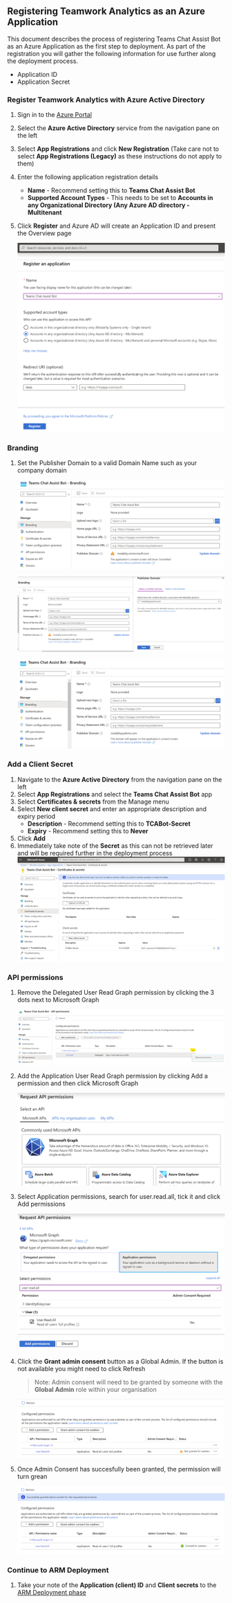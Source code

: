 ## Registering Teamwork Analytics as an Azure Application
This document describes the process of registering Teams Chat Assist Bot as an Azure Application as the first step to deployment.  As part of the registration you will gather the following information for use further along the deployment process.
   * Application ID
   * Application Secret

### Register Teamwork Analytics with Azure Active Directory
1. Sign in to the [Azure Portal](https://azure.portal.com)
1. Select the **Azure Active Directory** service from the navigation pane on the left 
1. Select **App Registrations** and click **New Registration** (Take care not to select **App Registrations (Legacy)** as these instructions do not apply to them)
1. Enter the following application registration details
   * **Name** - Recommend setting this to **Teams Chat Assist Bot**
   * **Supported Account Types** - This needs to be set to **Accounts in any Organizational Directory (Any Azure AD directory - Multitenant**
1. Click **Register** and Azure AD will create an Application ID and present the Overview page

   ![application registration](images/AppRegistration.png)

### Branding
1. Set the Publisher Domain to a valid Domain Name such as your company domain

   ![Branding1](images/Branding1.png)

   ![Branding2](images/Branding2.png)

   ![Branding3](images/Branding3.png)

### Add a Client Secret
1. Navigate to the **Azure Active Directory** from the navigation pane on the left
1. Select **App Registrations** and select the **Teams Chat Assist Bot** app 
1. Select **Certificates & secrets** from the Manage menu
1. Select **New client secret** and enter an appropriate description and expiry period
   * **Description** - Recommend setting this to **TCABot-Secret**
   * **Expiry** - Recommend setting this to **Never**
1. Click **Add**
1. Immediately take note of the **Secret** as this can not be retrieved later and will be required further in the deployment process
![team work secret](images/tcabotSecrets.png)

### API permissions
1. Remove the Delegated User Read Graph permission by clicking the 3 dots next to Microsoft Graph

   ![APIPermissions1](images/APIPermissions1.png)

1. Add the Application User Read Graph permission by clicking Add a permission and then click Microsoft Graph

   ![APIPermissions2](images/APIPermissions2.png)

1. Select Application permissions, search for user.read.all, tick it and click Add permissions

   ![APIPermissions3](images/APIPermissions3.png)

1. Click the **Grant admin consent** button as a Global Admin. If the button is not available you might need to click Refresh

   > Note: Admin consent will need to be granted by someone with the **Global Admin** role within your organisation

   ![AdminConsent](images/AdminConsent.png)

1. Once Admin Consent has succesfully been granted, the permission will turn grean

   ![AdminConsent](images/AdminConsent2.png)

### Continue to ARM Deployment
1. Take your note of the **Application (client) ID** and **Client secrets** to the [ARM Deployment phase](armdeploy.md)
